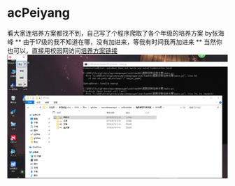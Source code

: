 # acPeiyang

看大家连培养方案都找不到，自己写了个程序爬取了各个年级的培养方案 by张海峰
** 由于17级的我不知道在哪，没有加进来，等我有时间我再加进来
** 当然你也可以，直接用校园网访问[培养方案链接](http://211.86.241.19/s/77/t/181/p/99/c/4645/d/4724/list.htm)
![演示图片](emm/演示.gif)
